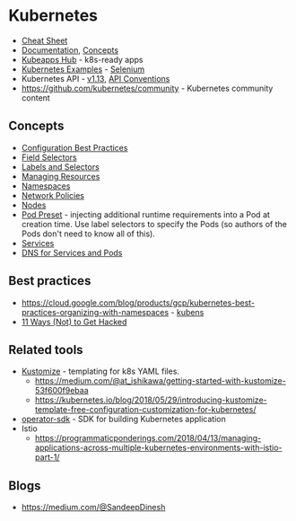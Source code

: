 # Kubernetes

* [Cheat Sheet](https://kubernetes.io/docs/reference/kubectl/cheatsheet/)
* [Documentation](https://kubernetes.io/docs/home/?path=users&persona=app-developer&level=foundational), [Concepts](https://kubernetes.io/docs/concepts/)
* [Kubeapps Hub](https://hub.kubeapps.com/) - k8s-ready apps
* [Kubernetes Examples](https://github.com/kubernetes/examples) - [Selenium](https://github.com/kubernetes/examples/tree/master/staging/selenium)
* Kubernetes API - [v1.13](https://kubernetes.io/docs/reference/generated/kubernetes-api/v1.13/), [API Conventions](https://github.com/kubernetes/community/blob/master/contributors/devel/api-conventions.md#metadata)
* <https://github.com/kubernetes/community> - Kubernetes community content

## Concepts

* [Configuration Best Practices](https://kubernetes.io/docs/concepts/configuration/overview/)
* [Field Selectors](https://kubernetes.io/docs/concepts/overview/working-with-objects/field-selectors/)
* [Labels and Selectors](https://kubernetes.io/docs/concepts/overview/working-with-objects/labels/)
* [Managing Resources](https://kubernetes.io/docs/concepts/cluster-administration/manage-deployment/)
* [Namespaces](https://kubernetes.io/docs/tasks/administer-cluster/namespaces-walkthrough/)
* [Network Policies](https://kubernetes.io/docs/concepts/services-networking/network-policies/)
* [Nodes](https://kubernetes.io/docs/concepts/architecture/nodes/)
* [Pod Preset](https://kubernetes.io/docs/concepts/workloads/pods/podpreset/) - injecting additional runtime requirements into a Pod at creation time.  Use label selectors to specify the Pods (so authors of the Pods don't need to know all of this).
* [Services](https://kubernetes.io/docs/concepts/services-networking/service/)
* [DNS for Services and Pods](https://kubernetes.io/docs/concepts/services-networking/dns-pod-service/)

## Best practices

* <https://cloud.google.com/blog/products/gcp/kubernetes-best-practices-organizing-with-namespaces> - [kubens](https://github.com/ahmetb/kubectx)
* [11 Ways (Not) to Get Hacked](https://kubernetes.io/blog/2018/07/18/11-ways-not-to-get-hacked/)

## Related tools

* [Kustomize](https://github.com/kubernetes-sigs/kustomize) - templating for k8s YAML files.
    * <https://medium.com/@at_ishikawa/getting-started-with-kustomize-53f600f9ebaa>
    * <https://kubernetes.io/blog/2018/05/29/introducing-kustomize-template-free-configuration-customization-for-kubernetes/>
* [operator-sdk](https://github.com/operator-framework/operator-sdk) - SDK for building Kubernetes application
* Istio
    * <https://programmaticponderings.com/2018/04/13/managing-applications-across-multiple-kubernetes-environments-with-istio-part-1/>
    
## Blogs

* <https://medium.com/@SandeepDinesh>